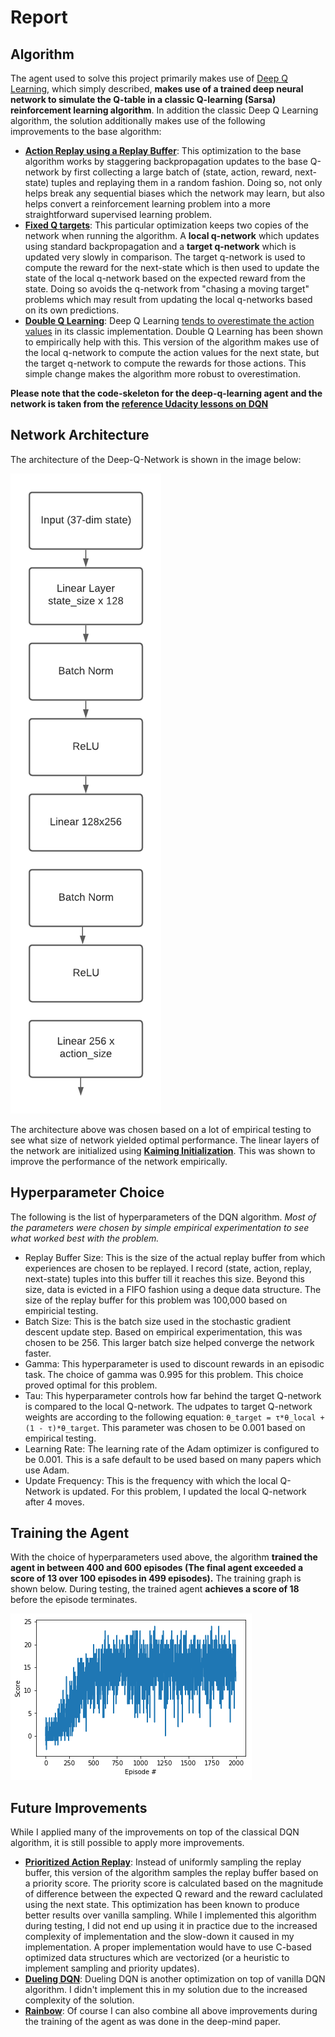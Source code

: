 # Report

## Algorithm
The agent used to solve this project primarily makes use of [Deep Q Learning](https://arxiv.org/abs/1312.5602), which simply described, **makes use of a trained deep neural network to simulate the Q-table in a classic Q-learning (Sarsa) reinforcement learning algorithm**. In addition the classic Deep Q Learning algorithm, the solution additionally makes use of the following improvements to the base algorithm:

* **[Action Replay using a Replay Buffer](https://arxiv.org/abs/1312.5602)**: This optimization to the base algorithm works by staggering backpropagation updates to the base Q-network by first collecting a large batch of (state, action, reward, next-state) tuples and replaying them in a random fashion. Doing so, not only helps break any sequential biases which the network may learn, but also helps convert a reinforcement learning problem into a more straightforward supervised learning problem. 
* **[Fixed Q targets](https://arxiv.org/abs/1312.5602)**: This particular optimization keeps two copies of the network when running the algorithm. A **local q-network** which updates using standard backpropagation and a **target q-network** which is updated very slowly in comparison. The target q-network is used to compute the reward for the next-state which is then used to update the state of the local q-network based on the expected reward from the state. Doing so avoids the q-network from "chasing a moving target" problems which may result from updating the local q-networks based on its own predictions. 
* **[Double Q Learning](https://arxiv.org/abs/1509.06461)**: Deep Q Learning [tends to overestimate the action values](https://www.ri.cmu.edu/pub_files/pub1/thrun_sebastian_1993_1/thrun_sebastian_1993_1.pdf) in its classic implementation. Double Q Learning has been shown to empirically help with this. This version of the algorithm makes use of the local q-network to compute the action values for the next state, but the target q-network to compute the rewards for those actions. This simple change makes the algorithm more robust to overestimation.

**Please note that the code-skeleton for the deep-q-learning agent and the network is taken from the [reference Udacity lessons on DQN](https://github.com/udacity/deep-reinforcement-learning/tree/master/dqn)**

## Network Architecture
The architecture of the Deep-Q-Network is shown in the image below:

![DQN Architecture](dqn.png)


The architecture above was chosen based on a lot of empirical testing to see what size of network yielded optimal performance. The linear layers of the network are initialized using **[Kaiming Initialization](https://arxiv.org/abs/1502.01852)**. This was shown to improve the performance of the network empirically.

## Hyperparameter Choice

The following is the list of hyperparameters of the DQN algorithm. *Most of the parameters were chosen by simple empirical experimentation to see what worked best with the problem.*

* Replay Buffer Size: This is the size of the actual replay buffer from which experiences are chosen to be replayed. I record (state, action, replay, next-state) tuples into this buffer till it reaches this size. Beyond this size, data is evicted in a FIFO fashion using a deque data structure. The size of the replay buffer for this problem was 100,000 based on empiricial testing. 
* Batch Size: This is the batch size used in the stochastic gradient descent update step. Based on empirical experimentation, this was chosen to be 256. This larger batch size helped converge the network faster. 
* Gamma: This hyperparameter is used to discount rewards in an episodic task. The choice of gamma was 0.995 for this problem. This choice proved optimal for this problem.
* Tau: This hyperparameter controls how far behind the target Q-network is compared to the local Q-network. The udpates to target Q-network weights are according to the following equation: ```θ_target = τ*θ_local + (1 - τ)*θ_target```. This parameter was chosen to be 0.001 based on empirical testing.
* Learning Rate: The learning rate of the Adam optimizer is configured to be 0.001. This is a safe default to be used based on many papers which use Adam. 
* Update Frequency: This is the frequency with which the local Q-Network is updated. For this problem, I updated the local Q-network after 4 moves. 

## Training the Agent
With the choice of hyperparameters used above, the algorithm **trained the agent in between 400 and 600 episodes (The final agent exceeded a score of 13 over 100 episodes in 499 episodes).** The training graph is shown below. During testing, the trained agent **achieves a score of 18** before the episode terminates.

![Training graph](training-progress.png)

## Future Improvements
While I applied many of the improvements on top of the classical DQN algorithm, it is still possible to apply more improvements. 

* **[Prioritized Action Replay](https://arxiv.org/abs/1511.05952)**: Instead of uniformly sampling the replay buffer, this version of the algorithm samples the replay buffer based on a priority score. The priority score is calculated based on the magnitude of difference between the expected Q reward and the reward caclulated using the next state. This optimization has been known to produce better results over vanilla sampling. While I implemented this algorithm during testing, I did not end up using it in practice due to the increased complexity of implementation and the slow-down it caused in my implementation. A proper implementation would have to use C-based optimized data structures which are vectorized (or a heuristic to implement sampling and priority updates). 
* **[Dueling DQN](https://arxiv.org/abs/1511.06581)**: Dueling DQN is another optimization on top of vanilla DQN algorithm. I didn't implement this in my solution due to the increased complexity of the solution. 
* **[Rainbow](https://arxiv.org/abs/1710.02298)**: Of course I can also combine all above improvements during the training of the agent as was done in the deep-mind paper. 
